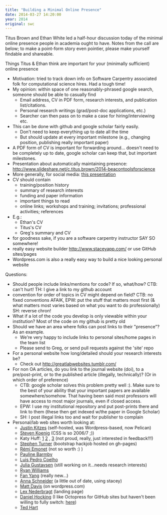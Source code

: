 ```yaml
---
title: "Building a Minimal Online Presence"
date: 2014-03-27 14:20:00
year: 2014
original: swc
---
```

<p>
  Titus Brown and Ethan White led a half-hour discussion today of
  the minimal online presence people in academia ought to have.
  Notes from the call are below;
  to make a point-form story even pointier,
  please make yourself findable and shareable.
</p>
<p>Things Titus &amp; Ethan think are important for your (minimally sufficient) online presence</p>
<ul>
  <li>Motivation: tried to track down info on Software Carpentry associated folk for computational science hires. Had a tough time!</li>
  <li>My opinion: within space of one reasonably-phrased google search, someone should be able to casually find
    <ul>
      <li>Email address, CV in PDF form, research interests, and publication list/citations.</li>
      <li>Personal research writings (grad/post-doc applications, etc.)</li>
      <li>Searcher can then pass on to make a case for hiring/interviewing etc.</li>
    </ul>
  </li>
  <li>This can be done with github and google scholar fairly easily.
    <ul>
      <li>Don't need to keep everything up to date all the time</li>
      <li>But should update at every important milestone (e.g., changing position, publishing really important paper)</li>
    </ul>
  </li>
  <li>A PDF form of CV is important for forwarding around... doesn't need to be completely up to date, google scholar can keep that, but important milestones.</li>
  <li>Presentation about automatically maintaining presence: <a href="http://www.slideshare.net/c.titus.brown/2014-beacontoolsforscience">http://www.slideshare.net/c.titus.brown/2014-beacontoolsforscience</a></li>
  <li>More generally, for social media: <a href="http://www.slideshare.net/c.titus.brown/2013-beaconcongresssocialmedia">this presentation</a>
  </li>
  <li>CV should contain
    <ul>
      <li>training/position history</li>
      <li>summary of research interests</li>
      <li>funding and paper information</li>
      <li>important things to read</li>
      <li>online links; workshops and training; invitations; professional activities; references</li>
    </ul>
  </li>
  <li>E.g.:
    <ul>
      <li>Ethan's CV</li>
      <li>Titus's CV</li>
      <li>Greg's summary and CV</li>
    </ul>
  </li>
  <li>for goodness sake, if you are a software carpentry instructor SAY SO somewhere!</li>
  <li>really easy website builder <a href="http://www.staceyapp.com/">http://www.staceyapp.com/</a> or use GitHub sites/pages</li>
  <li>Wordpress.com is also a really easy way to build a nice looking personal website</li>
</ul>

<p>Questions:</p>
<ul>
  <li>Should people include links/mentions for code? If so, what/how? CTB: can't hurt! TH: I give a link to my github account</li>
  <li>convention for order of topics in CV might depend on field? CTB: no fixed conventions AFAIK, EPW: put the stuff that matters most first (&amp; what matters most varies based on what you want to do professionally) SH: reverse chron!</li>
  <li>What if a lot of the code you develop is only viewable within your institution? Most of the code on my github is pretty old</li>
  <li>Should we have an area where folks can post links to their "presence"? As an example.
    <ul>
      <li>We're very happy to include links to personal sites/home pages in the team list</li>
      <li>Please send to Greg, or send pull requests against the 'site' repo</li>
    </ul>
  </li>
  <li>For a personal website how long/detailed should your research interests be?
    <ul>
      <li>Check out <a href="http://greatlabwebsites.tumblr.com/">http://greatlabwebsites.tumblr.com/</a></li>
    </ul>
  </li>
  <li>For non OA articles, do you link to the journal website (doi), to a pre/post-print, or to the published article (illegally, technically)? (Or in which order of preference)
    <ul>
      <li>CTB: google scholar solves this problem pretty well :). Make sure to the best of your ability that your important papers are available somewhere/somehow. That having been said most professors will have access to most major journals, even if closed access.</li>
      <li>EPW: I use my institutional repository and put post-prints there and link to them (these then get indexed w/the paper in Google Scholar)</li>
      <li>SH: I post illegal links too and wait for publisher to complain</li>
    </ul>
  </li>
  <li>Personal/lab web sites worth looking at:
    <ul>
      <li><a href="http://justinkitzes.com/">Justin Kitzes</a> (self-hosted, was Wordpress-based, now Pelican)</li>
      <li><a href="http://blog.kreuvf.de/">Steven Koenig</a> (CSS is so 2006/7 ;))</li>
      <li>Katy Huff: <a href="http://ucb-rdn.github.io/">1</a> <a href="http://katyhuff.github.io/">2</a> , <a href="http://katyhuff.github.io/cyder/">3</a> (not proud, really, just interested in feedback!!!)</li>
      <li><a href="http://stephenturner.us/">Stephen Turner</a> (bootstrap hackjob hosted on gh-pages)</li>
      <li><a href="http://home.heeere.com">R&eacute;mi Emonet</a> (not so worth :) )</li>
      <li><a href="http://www.physics.uwo.ca/~pbarmby/">Pauline Barmby</a></li>
      <li><a href="http://luispedro.org">Luis Pedro Coelho</a></li>
      <li><a href="http://www.juliagustavsen.com/">Julia Gustavsen</a> (still working on it...needs research interests)</li>
      <li><a href="http://ryanw.public.iastate.edu">Ryan Williams</a></li>
      <li><a href="http://t00ky.github.io/">Fan Yang</a> (really new...)</li>
      <li><a href="http://annaschneider.org/">Anna Schneider</a> (a little out of date, using stacey)</li>
      <li><a href="http://penandpants.com/">Matt Davis</a> (on wordpress.com)</li>
      <li><a href="http://flxlex.flavors.me/">Lex Nederbragt</a> (landing page)</li>
      <li><a href="http://www.danieljhocking.wordpress.com">Daniel Hocking</a> (I like Octopress for GitHub sites but haven't been willing to fully switch: <a href="http://djhocking.github.io/)">here</a>)</li>
      <li><a href="http://emhart.info">Ted Hart</a></li>
    </ul>
  </li>
</ul>
